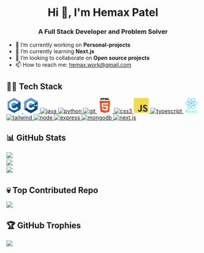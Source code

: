 <h1 align="center">Hi 👋, I'm Hemax Patel </h1>
<h3 align="center">A Full Stack Developer and Problem Solver</h3>

- 🔭 I’m currently working on **Personal-projects**
- 🌱 I’m currently learning **Next.js**
- 👯 I’m looking to collaborate on **Open source projects**
- 📫 How to reach me: hemax.work@gmail.com

## 👨‍💻 Tech Stack
<p align="left"> <a href="https://www.cprogramming.com/" target="_blank" rel="noreferrer"> <img src="https://raw.githubusercontent.com/devicons/devicon/master/icons/c/c-original.svg" alt="c" width="40" height="40"/> </a> <a href="https://cplusplus.com/" target="_blank" rel="noreferrer"> <img src="https://raw.githubusercontent.com/devicons/devicon/master/icons/cplusplus/cplusplus-original.svg" alt="cplusplus" width="40" height="40"/> </a> <a href="https://www.java.com/en/" target="_blank" rel="noreferrer"> <img src="https://github.com/user-attachments/assets/fe1dc8bb-5b67-45bc-bbe8-ecc21bc57136" alt="java" width="40" height="40"/> <a href="https://www.python.org/" target="_blank" rel="noreferrer"> <img src="https://github.com/user-attachments/assets/a0287f05-96f4-4210-bf39-ae321be736c2" alt="python" width="40" height="40"/> </a></a> <a href="https://git-scm.com/" target="_blank" rel="noreferrer"> <img src="https://www.vectorlogo.zone/logos/git-scm/git-scm-icon.svg" alt="git" width="40" height="40"/> </a> <a href="https://www.w3.org/html/" target="_blank" rel="noreferrer"> <img src="https://raw.githubusercontent.com/devicons/devicon/master/icons/html5/html5-original-wordmark.svg" alt="html5" width="40" height="40"/> </a> <a href="https://www.w3schools.com/css/" target="_blank" rel="noreferrer"> <img src="https://github.com/user-attachments/assets/fc5ad88d-575f-4475-b4ae-a53aeb67d790" alt="css3" width="40" height="40"/> </a> <a href="https://developer.mozilla.org/en-US/docs/Web/JavaScript" target="_blank" rel="noreferrer"> <img src="https://raw.githubusercontent.com/devicons/devicon/master/icons/javascript/javascript-original.svg" alt="javascript" width="40" height="40"/> <a href="https://www.typescriptlang.org/" target="_blank" rel="noreferrer"> <img src="https://github.com/user-attachments/assets/9905571f-fb57-462d-8bc1-c21bf9d43575" alt="typescript" width="40" height="40"/> </a> <a href="https://reactjs.org/" target="_blank" rel="noreferrer"> <img src="https://raw.githubusercontent.com/devicons/devicon/master/icons/react/react-original-wordmark.svg" alt="react" width="40" height="40"/> </a> <a href="https://tailwindcss.com/" target="_blank" rel="noreferrer"> <img src="https://www.vectorlogo.zone/logos/tailwindcss/tailwindcss-icon.svg" alt="tailwind" width="40" height="40"/> </a>  <a href="https://nodejs.org/en" target="_blank" rel="noreferrer"> <img src="https://github.com/user-attachments/assets/72c2c02b-d935-4c0d-bc5e-fd728a4d32cb" alt="node" width="40" height="40"/> </a> <a href="https://expressjs.com/" target="_blank" rel="noreferrer"> <img src="https://github.com/user-attachments/assets/e60c075c-adf7-49b8-a05c-9f8fb9cf5273" alt="express" width="40" height="40"/> </a> <a href="https://www.mongodb.com/" target="_blank" rel="noreferrer"> <img src="https://github.com/user-attachments/assets/d1d52233-799f-4e02-ad08-a9522754fb90" alt="mongodb" width="40" height="40"/> </a> <a href="https://nextjs.org/" target="_blank" rel="noreferrer"> <img src="https://github.com/user-attachments/assets/5f4d9f8a-96c5-4869-b1df-e21bfa1d10b9" alt="next.js" width="40" height="40"/> </a> </p>

## 📊 GitHub Stats
![](https://github-readme-streak-stats.herokuapp.com/?user=hemaxpatel&theme=dark&hide_border=false)<br/>
![](https://github-readme-stats.vercel.app/api?username=hemaxpatel&theme=dark&hide_border=false&include_all_commits=false&count_private=false)<br/>
![](https://github-readme-stats.vercel.app/api/top-langs/?username=hemaxpatel&theme=dark&hide_border=false&include_all_commits=false&count_private=false&layout=compact)

## 💀 Top Contributed Repo
![](https://github-contributor-stats.vercel.app/api?username=hemaxpatel&limit=5&theme=flat&combine_all_yearly_contributions=true)

## 🏆 GitHub Trophies
![](https://github-profile-trophy.vercel.app/?username=hemaxpatel&theme=radical&no-frame=false&no-bg=false&margin-w=4)

<!--
**hemaxpatel/hemaxpatel** is a ✨ _special_ ✨ repository because its `README.md` (this file) appears on your GitHub profile.

Here are some ideas to get you started:
- 👨‍💻 View my portfolio at [https://shadrack-kimaau.netlify.app/](https://shadrack-kimaau.netlify.app/)
- 🔭 I’m currently working on ...
- 🌱 I’m currently learning Next.JS
- 👯 I’m looking to collaborate on ...
- 🤔 I’m looking for help with ...
- 💬 Ask me about ...
- 📫 How to reach me: ...
- 😄 Pronouns: ...
- ⚡ Fun fact: ...

<h3 align="left">Connect with me: </h3>
<p align="left">
<a href="https://dev.to/@shaddy75" target="blank"><img align="center" src="https://raw.githubusercontent.com/rahuldkjain/github-profile-readme-generator/master/src/images/icons/Social/devto.svg" alt="@shaddy75" height="30" width="40" /></a>
<a href="https://twitter.com/shadrack_kimaau" target="blank"><img align="center" src="https://raw.githubusercontent.com/rahuldkjain/github-profile-readme-generator/master/src/images/icons/Social/twitter.svg" alt="shadrack_kimaau" height="30" width="40" /></a>
<a href="https://linkedin.com/in/shadrack kimaau" target="blank"><img align="center" src="https://raw.githubusercontent.com/rahuldkjain/github-profile-readme-generator/master/src/images/icons/Social/linked-in-alt.svg" alt="shadrack kimaau" height="30" width="40" /></a>
</p>
-->
